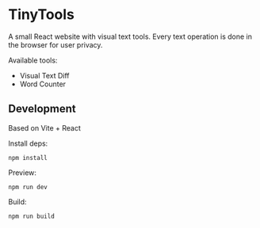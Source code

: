 # TinyTools

A small React website with visual text tools. Every text operation is done in the browser for user privacy.

Available tools:
- Visual Text Diff
- Word Counter

## Development

Based on Vite + React

Install deps:

```
npm install
```

Preview:

```
npm run dev
```

Build:

```
npm run build
```
